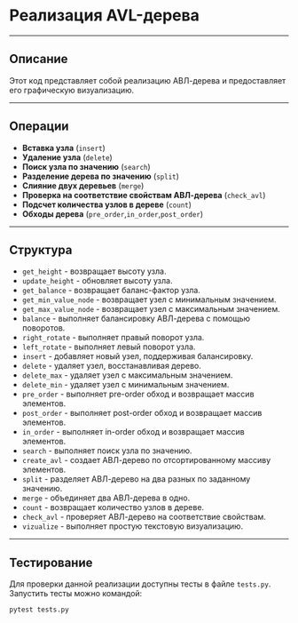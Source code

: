 
# **Реализация AVL-дерева**
___
## **Описание**

Этот код представляет собой реализацию АВЛ-дерева и предоставляет его графическую визуализацию.

___
## **Операции**

-  **Вставка узла** (`insert`)
-  **Удаление узла** (`delete`)
-  **Поиск узла по значению** (`search`)
-  **Разделение дерева по значению** (`split`)
-  **Слияние двух деревьев** (`merge`)
-  **Проверка на соответствие свойствам АВЛ-дерева** (`check_avl`)
-  **Подсчет количества узлов в дереве** (`count`)
-  **Обходы дерева** (`pre_order`,`in_order`,`post_order`)
___
## **Структура**

- `get_height` - возвращает высоту узла.
- `update_height` - обновляет высоту узла.
- `get_balance` - возвращает баланс-фактор узла.
- `get_min_value_node` - возвращает узел с минимальным значением.
- `get_max_value_node` - возвращает узел с максимальным значением.
- `balance` - выполняет балансировку АВЛ-дерева с помощью поворотов.
- `right_rotate` - выполняет правый поворот узла.
- `left_rotate` - выполняет левый поворот узла.
- `insert` - добавляет новый узел, поддерживая балансировку.
- `delete` - удаляет узел, восстанавливая дерево.
- `delete_max` - удаляет узел с максимальным значением.
- `delete_min` - удаляет узел с минимальным значением.
- `pre_order` - выполняет pre-order обход и возвращает массив элементов.
- `post_order` - выполняет post-order обход и возвращает массив элементов.
- `in_order` - выполняет in-order обход и возвращает массив элементов.
- `search` - выполняет поиск узла по значению.
- `create_avl` - создает АВЛ-дерево по отсортированному массиву элементов.
- `split` - разделяет АВЛ-дерево на два разных по заданному значению.
- `merge` - объединяет два АВЛ-дерева в одно.
- `count` - возвращает количество узлов в дереве.
- `check_avl` - проверяет АВЛ-дерево на соответствие свойствам.
- `vizualize` - выполняет простую текстовую визуализацию.
___
## **Тестирование**

Для проверки данной реализации доступны тесты в файле `tests.py`. Запустить тесты можно командой:
```
pytest tests.py
```
